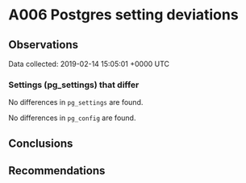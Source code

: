 # A006 Postgres setting deviations #

## Observations ##
Data collected: 2019-02-14 15:05:01 +0000 UTC  

### Settings (pg_settings) that differ ###

No differences in `pg_settings` are found.


No differences in `pg_config` are found.



## Conclusions ##


## Recommendations ##

